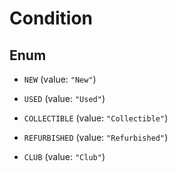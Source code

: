 
# Condition

## Enum


* `NEW` (value: `"New"`)

* `USED` (value: `"Used"`)

* `COLLECTIBLE` (value: `"Collectible"`)

* `REFURBISHED` (value: `"Refurbished"`)

* `CLUB` (value: `"Club"`)



